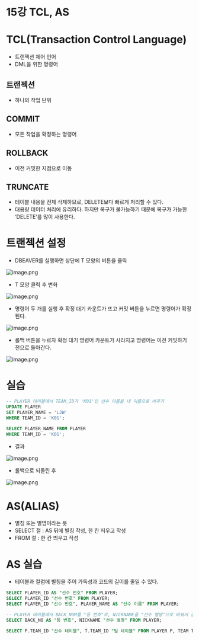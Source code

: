 # 15강 TCL, AS

# TCL(Transaction Control Language)

- 트랜젝션 제어 언어
- DML을 위한 명령어

## 트랜젝션

- 하나의 작업 단위

## COMMIT

- 모든 작업을 확정하는 명령어

## ROLLBACK

- 이전 커밋한 지점으로 이동

## TRUNCATE

- 테이블 내용을 전체 삭제하므로, DELETE보다 빠르게 처리할 수 있다.
- 대용량 데이터 처리에 유리하다. 하지만 복구가 불가능하기 때문에 복구가 가능한 ‘DELETE’를 많이 사용한다.

# 트랜젝션 설정

- DBEAVER를 실행하면 상단에  T 모양의 버튼을 클릭

![image.png](image.png)

- T 모양 클릭 후 변화

![image.png](image%201.png)

- 명령어 두 개를 실행 후 확정 대기 카운트가 뜨고 커밋 버튼을 누르면 명령어가 확정된다.

![image.png](image%202.png)

- 롤백 버튼을 누르자 확정 대기 명령어 카운트가 사라지고 명령어는 이전 커밋하기 전으로 돌아간다.

![image.png](image%203.png)

# 실습

```sql
-- PLAYER 테이블에서 TEAM_ID가 'K01'인 선수 이름을 내 이름으로 바꾸기
UPDATE PLAYER 
SET PLAYER_NAME = 'LJW'
WHERE TEAM_ID = 'K01'; 

SELECT PLAYER_NAME FROM PLAYER 
WHERE TEAM_ID = 'K01';
```

- 결과

![image.png](image%204.png)

- 롤백으로 되돌린 후

![image.png](image%205.png)

# AS(ALIAS)

- 별칭 또는 별명이라는 뜻
- SELECT 절 : AS 뒤에 별칭 작성, 한 칸 띄우고 작성
- FROM 절 : 한 칸 띄우고 작성

# AS 실습

- 테이블과 컬럼에 별칭을 주어 가독성과 코드의 길이를 줄일 수 있다.

```sql
SELECT PLAYER_ID AS "선수 번호" FROM PLAYER;
SELECT PLAYER_ID "선수 번호" FROM PLAYER;
SELECT PLAYER_ID "선수 번호", PLAYER_NAME AS "선수 이름" FROM PLAYER;

-- PLAYER 테이블에서 BACK_NUM를 "등 번호"로, NICKNAME을 "선수 별명"으로 바꿔서 검색
SELECT BACK_NO AS "등 번호", NICKNAME "선수 별명" FROM PLAYER;

SELECT P.TEAM_ID "선수 테이블", T.TEAM_ID "팀 테이블" FROM PLAYER P, TEAM T;
```